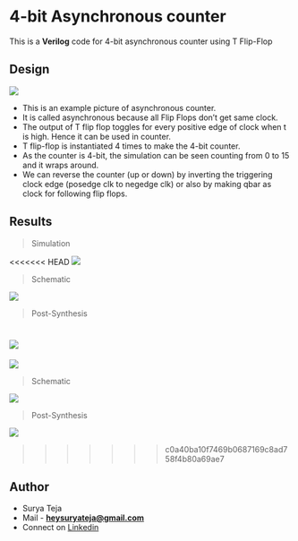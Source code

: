 # 4-bit Asynchronous counter 

This is a **Verilog** code for 4-bit asynchronous counter using T Flip-Flop

## Design

![](https://github.com/TheSuryaTeja/Verilog/blob/master/4-bit_Asynchronous_counter/Counter.jpg?raw=true)

* This is an example picture of asynchronous counter.
* It is called asynchronous because all Flip Flops don’t get same clock.
* The output of T flip flop toggles for every positive edge of clock when t is high. 
  Hence it can be used in counter.
* T flip-flop is instantiated 4 times to make the 4-bit counter.
* As the counter is 4-bit, the simulation can be seen counting from 0 to 15 and it wraps around.
* We can reverse the counter (up or down) by inverting the triggering clock edge (posedge clk to negedge clk) or also by making qbar as clock for following flip flops.

## Results

>Simulation

<<<<<<< HEAD
![](https://github.com/TheSuryaTeja/Verilog/blob/master/Images/Asynchronous_counter/simulation.PNG?raw=true)

>Schematic

![](https://github.com/TheSuryaTeja/Verilog/blob/master/Images/Asynchronous_counter/schematic.PNG?raw=true)

>Post-Synthesis

![](https://github.com/TheSuryaTeja/Verilog/blob/master/Images/Asynchronous_counter/post_synth.PNG?raw=true)
=======
![](https://github.com/TheSuryaTeja/Verilog/blob/master/4-bit_Asynchronous_counter/simulation.PNG?raw=true)

>Schematic

![](https://github.com/TheSuryaTeja/Verilog/blob/master/4-bit_Asynchronous_counter/schematic.PNG?raw=true)

>Post-Synthesis

![](https://github.com/TheSuryaTeja/Verilog/blob/master/4-bit_Asynchronous_counter/post_synth.PNG?raw=true)
>>>>>>> c0a40ba10f7469b0687169c8ad758f4b80a69ae7


## Author
* Surya Teja 
* Mail - **heysuryateja@gmail.com**
* Connect on [Linkedin](https://www.linkedin.com/in/suryateja2000/)
